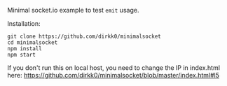 Minimal socket.io example to test `emit` usage.

Installation:

    git clone https://github.com/dirkk0/minimalsocket
    cd minimalsocket
    npm install
    npm start
    
If you don't run this on local host, you need to change the IP in index.html here:
https://github.com/dirkk0/minimalsocket/blob/master/index.html#l5

